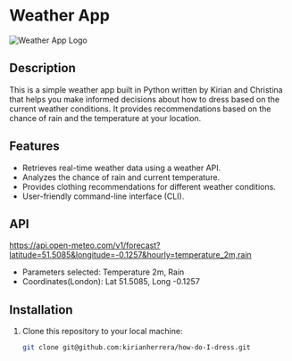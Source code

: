 # Weather App

![Weather App Logo](894.jpg)

## Description

This is a simple weather app built in Python written by Kirian and Christina that helps you make informed decisions about how to dress based on the current weather conditions. It provides recommendations based on the chance of rain and the temperature at your location.

## Features

- Retrieves real-time weather data using a weather API.
- Analyzes the chance of rain and current temperature.
- Provides clothing recommendations for different weather conditions.
- User-friendly command-line interface (CLI).

## API

https://api.open-meteo.com/v1/forecast?latitude=51.5085&longitude=-0.1257&hourly=temperature_2m,rain

- Parameters selected: Temperature 2m, Rain
- Coordinates(London): Lat 51.5085, Long -0.1257

## Installation

1. Clone this repository to your local machine:

   ```bash
   git clone git@github.com:kirianherrera/how-do-I-dress.git

